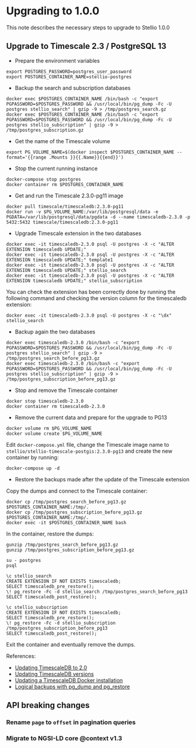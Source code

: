 # Upgrading to 1.0.0

This note describes the necessary steps to upgrade to Stellio 1.0.0

## Upgrade to Timescale 2.3 / PostgreSQL 13

* Prepare the environment variables

```
export POSTGRES_PASSWORD=postgres_user_password
export POSTGRES_CONTAINER_NAME=stellio-postgres
```

* Backup the search and subscription databases

```
docker exec $POSTGRES_CONTAINER_NAME /bin/bash -c "export PGPASSWORD=$POSTGRES_PASSWORD && /usr/local/bin/pg_dump -Fc -U postgres stellio_search" | gzip -9 > /tmp/postgres_search.gz
docker exec $POSTGRES_CONTAINER_NAME /bin/bash -c "export PGPASSWORD=$POSTGRES_PASSWORD && /usr/local/bin/pg_dump -Fc -U postgres stellio_subscription" | gzip -9 > /tmp/postgres_subscription.gz
```

* Get the name of the Timescale volume

```
export PG_VOLUME_NAME=$(docker inspect $POSTGRES_CONTAINER_NAME --format='{{range .Mounts }}{{.Name}}{{end}}')
```

* Stop the current running instance

```
docker-compose stop postgres
docker container rm $POSTGRES_CONTAINER_NAME
```

* Get and run the Timescale 2.3.0-pg11 image

```
docker pull timescale/timescaledb:2.3.0-pg11
docker run -v $PG_VOLUME_NAME:/var/lib/postgresql/data -e PGDATA=/var/lib/postgresql/data/pgdata -d --name timescaledb-2.3.0 -p 5432:5432 timescale/timescaledb:2.3.0-pg11
```

* Upgrade Timescale extension in the two databases

```
docker exec -it timescaledb-2.3.0 psql -U postgres -X -c "ALTER EXTENSION timescaledb UPDATE;"
docker exec -it timescaledb-2.3.0 psql -U postgres -X -c "ALTER EXTENSION timescaledb UPDATE;" template1
docker exec -it timescaledb-2.3.0 psql -U postgres -X -c "ALTER EXTENSION timescaledb UPDATE;" stellio_search
docker exec -it timescaledb-2.3.0 psql -U postgres -X -c "ALTER EXTENSION timescaledb UPDATE;" stellio_subscription
```

You can check the extension has been correctly done by running the following command and checking the version column for the timescaledb extension:

```
docker exec -it timescaledb-2.3.0 psql -U postgres -X -c "\dx" stellio_search
```

* Backup again the two databases

```
docker exec timescaledb-2.3.0 /bin/bash -c "export PGPASSWORD=$POSTGRES_PASSWORD && /usr/local/bin/pg_dump -Fc -U postgres stellio_search" | gzip -9 > /tmp/postgres_search_before_pg13.gz
docker exec timescaledb-2.3.0 /bin/bash -c "export PGPASSWORD=$POSTGRES_PASSWORD && /usr/local/bin/pg_dump -Fc -U postgres stellio_subscription" | gzip -9 > /tmp/postgres_subscription_before_pg13.gz
```

* Stop and remove the Timescale container

```
docker stop timescaledb-2.3.0
docker container rm timescaledb-2.3.0
```

* Remove the current data and prepare for the upgrade to PG13

```
docker volume rm $PG_VOLUME_NAME
docker volume create $PG_VOLUME_NAME
```

Edit `docker-compose.yml` file, change the Timescale image name to `stellio/stellio-timescale-postgis:2.3.0-pg13` and create the new container by running:

```
docker-compose up -d
```

* Restore the backups made after the update of the Timescale extension

Copy the dumps and connect to the Timescale container:

```
docker cp /tmp/postgres_search_before_pg13.gz $POSTGRES_CONTAINER_NAME:/tmp/.
docker cp /tmp/postgres_subscription_before_pg13.gz $POSTGRES_CONTAINER_NAME:/tmp/.
docker exec -it $POSTGRES_CONTAINER_NAME bash
```

In the container, restore the dumps:

```
gunzip /tmp/postgres_search_before_pg13.gz
gunzip /tmp/postgres_subscription_before_pg13.gz

su - postgres
psql

\c stellio_search
CREATE EXTENSION IF NOT EXISTS timescaledb;
SELECT timescaledb_pre_restore();
\! pg_restore -Fc -d stellio_search /tmp/postgres_search_before_pg13
SELECT timescaledb_post_restore();

\c stellio_subscription
CREATE EXTENSION IF NOT EXISTS timescaledb;
SELECT timescaledb_pre_restore();
\! pg_restore -Fc -d stellio_subscription /tmp/postgres_subscription_before_pg13
SELECT timescaledb_post_restore();
```

Exit the container and eventually remove the dumps.

References:

- [Updating TimescaleDB to 2.0](https://docs.timescale.com/timescaledb/latest/how-to-guides/update-timescaledb/update-timescaledb-2)
- [Updating TimescaleDB versions](https://docs.timescale.com/timescaledb/latest/how-to-guides/update-timescaledb)
- [Updating a TimescaleDB Docker installation](https://docs.timescale.com/timescaledb/latest/how-to-guides/update-timescaledb/updating-docker)
- [Logical backups with pg_dump and pg_restore](https://docs.timescale.com/timescaledb/latest/how-to-guides/backup-and-restore/pg-dump-and-restore/#entire-database)

## API breaking changes

### Rename `page` to `offset` in pagination queries

### Migrate to NGSI-LD core @context v1.3
